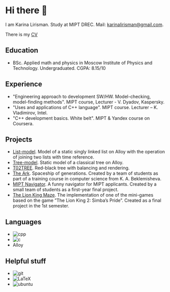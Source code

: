 # Hi there 👋

I am Karina Lirisman. Study at MIPT DREC. Mail: [karinalirisman@gmail.com](mailto:karinalirisman@gmail.com).

There is my [CV](https://drive.google.com/file/d/1kuNJ10QK-2ZYYKsOuY00lRO1W8McBNWf/view?usp=sharing)

## Education
  * BSc. Applied math and physics in Moscow Institute of Physics and Technology. Undergraduated. CGPA: 8.15/10

## Experience
  * "Engineering approach to development SW/HW. Model-checking, model-finding methods". MIPT course, Lecturer - V. Dyadov, Kaspersky.
  * "Uses and applications of C++ language". MIPT course. Lecturer – K. Vladimirov, Intel.
  * "C++ development basics. White belt". MIPT & Yandex course on Coursera.

## Projects
  * [List-model](https://github.com/TheRedHotHabanero/list_model). Model of a static singly linked list on Alloy with the operation of joining two lists with time reference.
  * [Tree-model](https://github.com/TheRedHotHabanero/tree_mode). Static model of a classical tree on Alloy.
  * [T02TREE](https://github.com/ILAB-2ndYEAR/T02TREE). Red-black tree with balancing and rendering.
  * [The Ark](https://github.com/TheRedHotHabanero/the_ark). Spaceship of generations. Created by a team of students as part of a training course in computer science from K. A. Beklemisheva.
  * [MIPT Navigator](https://github.com/TheRedHotHabanero/MIPT_navigator). A funny navigator for MIPT applicants. Created by a small team of students as a first-year final project.
  * [The Lion King Maze](https://github.com/TheRedHotHabanero/mipt/tree/main/lion_king_maze). The implementation of one of the mini-games based on the game ”The Lion King 2: Simba’s Pride”. Created as a final project in the 1st semester.

## Languages
  * ![cpp](https://img.shields.io/badge/C%2B%2B-00599C?style=for-the-badge&logo=c%2B%2B&logoColor=white)
  * ![c](https://img.shields.io/badge/C-00599C?style=for-the-badge&logo=c&logoColor=white)
  * Alloy

## Helpful stuff
  * ![git](https://img.shields.io/badge/Git-F05032?style=for-the-badge&logo=git&logoColor=white)
  * <img alt="LaTeX" src="https://img.shields.io/badge/latex%20-%23008080.svg?&style=for-the-badge&logo=latex&logoColor=white"/>
  * ![ubuntu](https://img.shields.io/badge/Ubuntu-E95420?style=for-the-badge&logo=ubuntu&logoColor=white)

<!--
**TheRedHotHabanero/TheRedHotHabanero** is a ✨ _special_ ✨ repository because its `README.md` (this file) appears on your GitHub profile.

Here are some ideas to get you started:

- 🔭 I’m currently working on ...
- 🌱 I’m currently learning ...
- 👯 I’m looking to collaborate on ...
- 🤔 I’m looking for help with ...
- 💬 Ask me about ...
- 📫 How to reach me: ...
- 😄 Pronouns: ...
- ⚡ Fun fact: ...
-->
